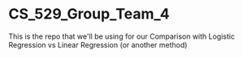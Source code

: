 # CS_529_Group_Team_4
This is the repo that we'll be using for our Comparison with Logistic Regression vs Linear Regression (or another method)
